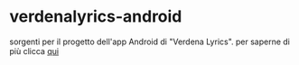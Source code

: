 # verdenalyrics-android

sorgenti per il progetto dell'app Android di "Verdena Lyrics".
per saperne di più clicca [qui](https://github.com/mattiaudisio/verdenaLyrics)
